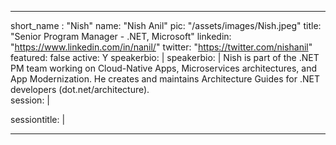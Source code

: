 ---

short_name : "Nish"
name: "Nish Anil"
pic: "/assets/images/Nish.jpeg"
title: "Senior Program Manager - .NET, Microsoft"
linkedin: "https://www.linkedin.com/in/nanil/"
twitter: "https://twitter.com/nishanil"
featured: false
active: Y
speakerbio: |
speakerbio: |
    Nish is part of the .NET PM team working on Cloud-Native Apps, Microservices architectures, and App Modernization. He creates and maintains Architecture Guides for .NET developers (dot.net/architecture).    
session: |
    
sessiontitle: |
    
---